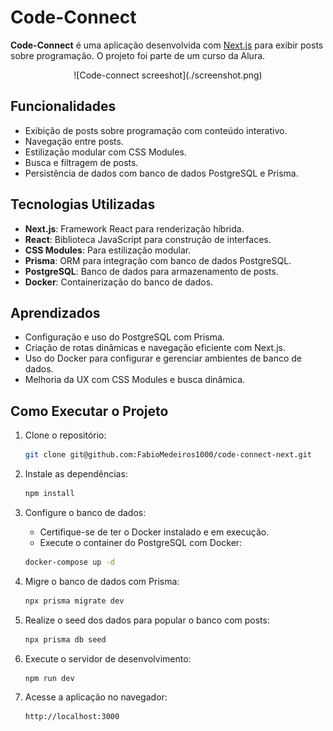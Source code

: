 # Code-Connect

**Code-Connect** é uma aplicação desenvolvida com [Next.js](https://nextjs.org/) para exibir posts sobre programação. O projeto foi parte de um curso da Alura.

<div style="text-align: center;">
   ![Code-connect screeshot](./screenshot.png)
</div>

## Funcionalidades

- Exibição de posts sobre programação com conteúdo interativo.
- Navegação entre posts.
- Estilização modular com CSS Modules.
- Busca e filtragem de posts.
- Persistência de dados com banco de dados PostgreSQL e Prisma.

## Tecnologias Utilizadas

- **Next.js**: Framework React para renderização híbrida.
- **React**: Biblioteca JavaScript para construção de interfaces.
- **CSS Modules**: Para estilização modular.
- **Prisma**: ORM para integração com banco de dados PostgreSQL.
- **PostgreSQL**: Banco de dados para armazenamento de posts.
- **Docker**: Containerização do banco de dados.

## Aprendizados

- Configuração e uso do PostgreSQL com Prisma.
- Criação de rotas dinâmicas e navegação eficiente com Next.js.
- Uso do Docker para configurar e gerenciar ambientes de banco de dados.
- Melhoria da UX com CSS Modules e busca dinâmica.

## Como Executar o Projeto

1. Clone o repositório:
   ```bash
   git clone git@github.com:FabioMedeiros1000/code-connect-next.git
   ```

2. Instale as dependências:

   ```bash
   npm install
   ```

3. Configure o banco de dados:

   - Certifique-se de ter o Docker instalado e em execução.
   - Execute o container do PostgreSQL com Docker:


   ```bash
   docker-compose up -d
   ```

4. Migre o banco de dados com Prisma:

   ```bash
   npx prisma migrate dev
   ```

5. Realize o seed dos dados para popular o banco com posts:

   ```bash
   npx prisma db seed
   ```

6. Execute o servidor de desenvolvimento:

   ```bash
   npm run dev
   ```

7. Acesse a aplicação no navegador:

   ```bash
   http://localhost:3000
   ```
